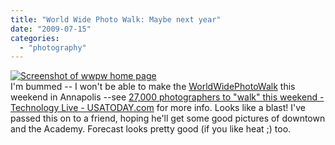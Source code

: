 ```yaml
---
title: "World Wide Photo Walk: Maybe next year"
date: "2009-07-15"
categories: 
  - "photography"
---
```


[![Screenshot of wwpw home page](http://images.pageglimpse.com/v1/thumbnails?url=http://worldwidephotowalk.com&size=large&devkey=49ffb7fa3778d967404d5364d1ad86e7)](http://worldwidephotowalk.com/)  
I'm bummed -- I won't be able to make the [WorldWidePhotoWalk](http://worldwidephotowalk.com/) this weekend in Annapolis --see [27,000 photographers to "walk" this weekend - Technology Live - USATODAY.com](http://blogs.usatoday.com/technologylive/2009/07/27000-photographers-to-walk-this-weekend.html) for more info. Looks like a blast! I've passed this on to a friend, hoping he'll get some good pictures of downtown and the Academy. Forecast looks pretty good (if you like heat ;) too.
